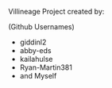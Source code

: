 Villineage Project created by:

(Github Usernames)

- giddinl2
- abby-eds
- kailahulse
- Ryan-Martin381
- and Myself
